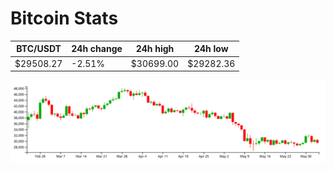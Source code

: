 # Bitcoin Stats

BTC/USDT|24h change|24h high|24h low|
|---|---|---|---|
|$29508.27|-2.51%|$30699.00|$29282.36|

<img src="./chart.svg">
